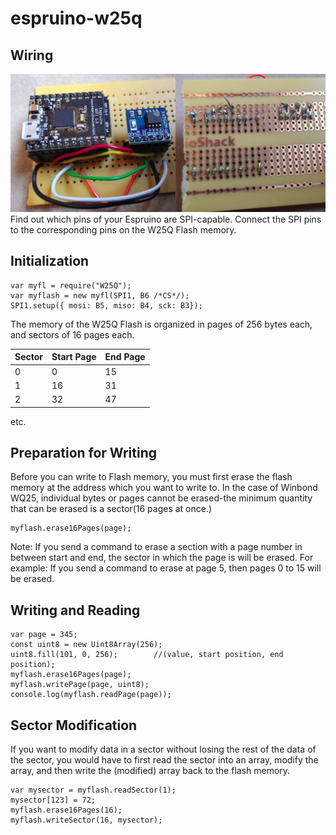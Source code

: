 <!--- Copyright (c) 2015 Dennis Bemmann. See the file LICENSE for copying permission. -->
espruino-w25q
=============
Wiring
------
![Espruino_W25Q](Espruino_W25Q.jpeg)
Find out which pins of your Espruino are SPI-capable. Connect the SPI pins to the corresponding pins on the W25Q Flash memory.

Initialization
----------
```
var myfl = require("W25Q");
var myflash = new myfl(SPI1, B6 /*CS*/);
SPI1.setup({ mosi: B5, miso: B4, sck: B3});
```

The memory of the W25Q Flash is organized in pages of 256 bytes each, and sectors of 16 pages each.

| Sector | Start Page | End Page |
|---------|--------|---------|
|0 |0 |15|
|1 |16 |31|
|2 |32 |47|

etc.

Preparation for Writing
-----------------------
Before you can write to Flash memory, you must first erase the flash memory at the address which you want to write to. In the case of Winbond WQ25, individual bytes or pages cannot be erased-the minimum quantity that can be erased is a sector(16 pages at once.)

```
myflash.erase16Pages(page);
```

Note: If you send a command to erase a section with a page number in between start and end, the sector in which the page is will be erased.
For example:
If you send a command to erase at page 5, then pages 0 to 15 will be erased.

Writing and Reading
-------------------

```
var page = 345;
const uint8 = new Uint8Array(256);
uint8.fill(101, 0, 256);        //(value, start position, end position);
myflash.erase16Pages(page);
myflash.writePage(page, uint8);
console.log(myflash.readPage(page));
```


Sector Modification
-------------------
If you want to modify data in a sector without losing the rest of the data of the sector, you would have to first read the sector into an array, modify the array, and then write the (modified) array back to the flash memory.

```
var mysector = myflash.readSector(1);
mysector[123] = 72;
myflash.erase16Pages(16);
myflash.writeSector(16, mysector);
```
